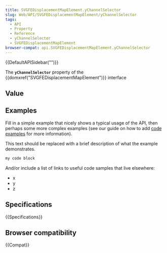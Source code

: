 ```yaml
---
title: SVGFEDisplacementMapElement.yChannelSelector
slug: Web/API/SVGFEDisplacementMapElement/yChannelSelector
tags:
  - API
  - Property
  - Reference
  - yChannelSelector
  - SVGFEDisplacementMapElement
browser-compat: api.SVGFEDisplacementMapElement.yChannelSelector
---
```

{{DefaultAPISidebar("")}}

The **`yChannelSelector`** property of the {{domxref("SVGFEDisplacementMapElement")}} interface 

## Value



## Examples

Fill in a simple example that nicely shows a typical usage of the API, then perhaps some more complex examples (see our guide on how to add [code examples](/en-US/docs/MDN/Contribute/Structures/Code_examples) for more information).

This text should be replaced with a brief description of what the example demonstrates.

```js
my code block
```

And/or include a list of links to useful code samples that live elsewhere:

*   x
*   y
*   z

## Specifications

{{Specifications}}

## Browser compatibility

{{Compat}}


